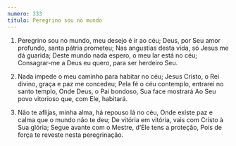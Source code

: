 ```yaml
---
numero: 333
titulo: Peregrino sou no mundo
---
```

1. Peregrino sou no mundo, meu desejo é ir ao céu;
   Deus, por Seu amor profundo, santa pátria prometeu;
   Nas angustias desta vida, só Jesus me dá guarida;
   Deste mundo nada espero, o meu lar está no céu;
   Consagrar-me a Deus eu quero, para ser herdeiro Seu.

2. Nada impede o meu caminho para habitar no céu;
   Jesus Cristo, o Rei divino, graça e paz me concedeu;
   Pela fé o céu contemplo, entrarei no santo templo,
   Onde Deus, o Pai bondoso, Sua face mostrará
   Ao Seu povo vitorioso que, com Ele, habitará.

3. Não te aflijas, minha alma, há repouso lá no céu,
   Onde existe paz e calma que o mundo não te deu;
   De vitória em vitória, vais com Cristo à Sua glória;
   Segue avante com o Mestre, d’Ele tens a proteção,
   Pois de força te reveste nesta peregrinação.
